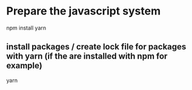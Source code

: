 # Prepare the javascript system
npm install yarn

## install packages / create lock file for packages with yarn (if the are installed with npm for example)
yarn 


